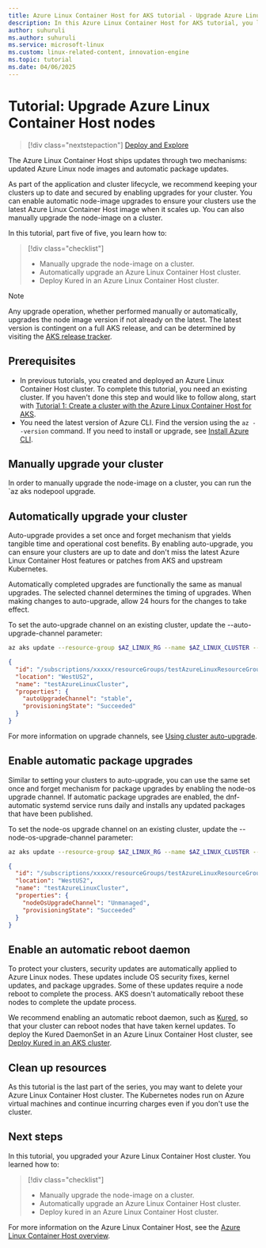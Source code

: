 ```yaml
---
title: Azure Linux Container Host for AKS tutorial - Upgrade Azure Linux Container Host nodes
description: In this Azure Linux Container Host for AKS tutorial, you learn how to upgrade Azure Linux Container Host nodes.
author: suhuruli
ms.author: suhuruli
ms.service: microsoft-linux
ms.custom: linux-related-content, innovation-engine
ms.topic: tutorial
ms.date: 04/06/2025
---
```


# Tutorial: Upgrade Azure Linux Container Host nodes

> [!div class="nextstepaction"]
> [Deploy and Explore](https://go.microsoft.com/fwlink/?linkid=2321846)

The Azure Linux Container Host ships updates through two mechanisms: updated Azure Linux node images and automatic package updates.

As part of the application and cluster lifecycle, we recommend keeping your clusters up to date and secured by enabling upgrades for your cluster. You can enable automatic node-image upgrades to ensure your clusters use the latest Azure Linux Container Host image when it scales up. You can also manually upgrade the node-image on a cluster.

In this tutorial, part five of five, you learn how to:

> [!div class="checklist"]
>
> * Manually upgrade the node-image on a cluster.
> * Automatically upgrade an Azure Linux Container Host cluster.
> * Deploy Kured in an Azure Linux Container Host cluster.

> [!NOTE]
> Any upgrade operation, whether performed manually or automatically, upgrades the node image version if not already on the latest. The latest version is contingent on a full AKS release, and can be determined by visiting the [AKS release tracker](/azure/aks/release-tracker).

## Prerequisites

* In previous tutorials, you created and deployed an Azure Linux Container Host cluster. To complete this tutorial, you need an existing cluster. If you haven't done this step and would like to follow along, start with [Tutorial 1: Create a cluster with the Azure Linux Container Host for AKS](./tutorial-azure-linux-create-cluster.md).
* You need the latest version of Azure CLI. Find the version using the `az --version` command. If you need to install or upgrade, see [Install Azure CLI](/cli/azure/install-azure-cli).

## Manually upgrade your cluster

In order to manually upgrade the node-image on a cluster, you can run the `az aks nodepool upgrade.

## Automatically upgrade your cluster

Auto-upgrade provides a set once and forget mechanism that yields tangible time and operational cost benefits. By enabling auto-upgrade, you can ensure your clusters are up to date and don't miss the latest Azure Linux Container Host features or patches from AKS and upstream Kubernetes.

Automatically completed upgrades are functionally the same as manual upgrades. The selected channel determines the timing of upgrades. When making changes to auto-upgrade, allow 24 hours for the changes to take effect.

To set the auto-upgrade channel on an existing cluster, update the --auto-upgrade-channel parameter:

```bash
az aks update --resource-group $AZ_LINUX_RG --name $AZ_LINUX_CLUSTER --auto-upgrade-channel stable
```

<!-- expected_similarity=0.3 -->
```json
{
  "id": "/subscriptions/xxxxx/resourceGroups/testAzureLinuxResourceGroup",
  "location": "WestUS2",
  "name": "testAzureLinuxCluster",
  "properties": {
    "autoUpgradeChannel": "stable",
    "provisioningState": "Succeeded"
  }
}
```

For more information on upgrade channels, see [Using cluster auto-upgrade](/azure/aks/auto-upgrade-cluster).

## Enable automatic package upgrades

Similar to setting your clusters to auto-upgrade, you can use the same set once and forget mechanism for package upgrades by enabling the node-os upgrade channel. If automatic package upgrades are enabled, the dnf-automatic systemd service runs daily and installs any updated packages that have been published.

To set the node-os upgrade channel on an existing cluster, update the --node-os-upgrade-channel parameter:

```bash
az aks update --resource-group $AZ_LINUX_RG --name $AZ_LINUX_CLUSTER --node-os-upgrade-channel Unmanaged
```

<!-- expected_similarity=0.3 -->
```json
{
  "id": "/subscriptions/xxxxx/resourceGroups/testAzureLinuxResourceGroup",
  "location": "WestUS2",
  "name": "testAzureLinuxCluster",
  "properties": {
    "nodeOsUpgradeChannel": "Unmanaged",
    "provisioningState": "Succeeded"
  }
}
```

## Enable an automatic reboot daemon

To protect your clusters, security updates are automatically applied to Azure Linux nodes. These updates include OS security fixes, kernel updates, and package upgrades. Some of these updates require a node reboot to complete the process. AKS doesn't automatically reboot these nodes to complete the update process.

We recommend enabling an automatic reboot daemon, such as [Kured](https://kured.dev/docs/), so that your cluster can reboot nodes that have taken kernel updates. To deploy the Kured DaemonSet in an Azure Linux Container Host cluster, see [Deploy Kured in an AKS cluster](/azure/aks/node-updates-kured#deploy-kured-in-an-aks-cluster).

## Clean up resources

As this tutorial is the last part of the series, you may want to delete your Azure Linux Container Host cluster. The Kubernetes nodes run on Azure virtual machines and continue incurring charges even if you don't use the cluster. 

## Next steps

In this tutorial, you upgraded your Azure Linux Container Host cluster. You learned how to: 

> [!div class="checklist"]
>
> * Manually upgrade the node-image on a cluster.
> * Automatically upgrade an Azure Linux Container Host cluster.
> * Deploy kured in an Azure Linux Container Host cluster.

For more information on the Azure Linux Container Host, see the [Azure Linux Container Host overview](./intro-azure-linux.md).